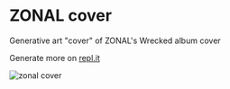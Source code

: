# ZONAL cover

Generative art "cover" of ZONAL's Wrecked album cover

Generate more on [repl.it](https://zonal-cover.chovin.repl.co)

![zonal cover](./zonal%20cover.png)
